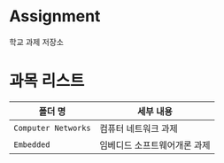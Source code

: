 # Assignment

학교 과제 저장소

# 과목 리스트

| 폴더 명  | 세부 내용 |
| --- | --- |
| `Computer Networks`   | 컴퓨터 네트워크 과제 |
| `Embedded` | 임베디드 소프트웨어개론 과제 |